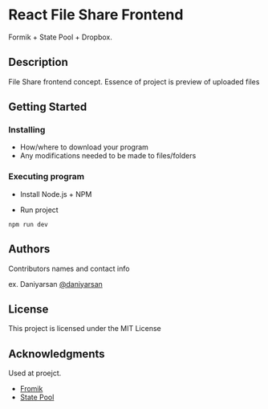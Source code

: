 # React File Share Frontend

Formik + State Pool + Dropbox.

## Description

File Share frontend concept. Essence of project is preview of uploaded files

## Getting Started

### Installing

* How/where to download your program
* Any modifications needed to be made to files/folders

### Executing program

* Install Node.js + NPM

* Run project
```
npm run dev
```

## Authors

Contributors names and contact info

ex. Daniyarsan [@daniyarsan](https://www.upwork.com/freelancers/~011fb036ccd31d6092)


## License

This project is licensed under the MIT License

## Acknowledgments
Used at proejct.
* [Fromik](https://formik.org/)
* [State Pool](https://www.npmjs.com/package/state-pool/)
